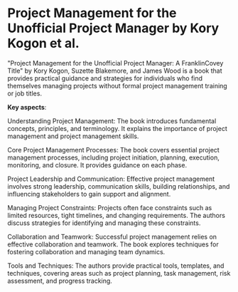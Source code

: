 # Project Management for the Unofficial Project Manager by Kory Kogon et al.

"Project Management for the Unofficial Project Manager: A FranklinCovey Title" by Kory Kogon, Suzette Blakemore, and James Wood is a book that provides practical guidance and strategies for individuals who find themselves managing projects without formal project management training or job titles.

**Key aspects**:

Understanding Project Management: The book introduces fundamental concepts, principles, and terminology. It explains the importance of project management and project management skills.

Core Project Management Processes: The book covers essential project management processes, including project initiation, planning, execution, monitoring, and closure. It provides guidance on each phase.

Project Leadership and Communication: Effective project management involves strong leadership, communication skills, building relationships, and influencing stakeholders to gain support and alignment.

Managing Project Constraints: Projects often face constraints such as limited resources, tight timelines, and changing requirements. The authors discuss strategies for identifying and managing these constraints.

Collaboration and Teamwork: Successful project management relies on effective collaboration and teamwork. The book explores techniques for fostering collaboration and managing team dynamics.

Tools and Techniques: The authors provide practical tools, templates, and techniques, covering areas such as project planning, task management, risk assessment, and progress tracking.
